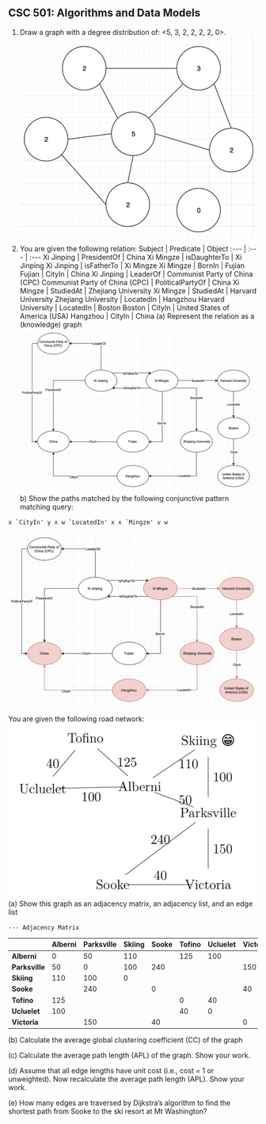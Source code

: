 ## CSC 501: Algorithms and Data Models

1. Draw a graph with a degree distribution of: <5, 3, 2, 2, 2, 2, 0>.
![graph](https://github.com/SiRumCz/CSC_501_Quizzes/blob/master/img/quiz4_q1.png)<br>

2. You are given the following relation:
Subject | Predicate | Object
:--- | :--- | :---
Xi Jinping | PresidentOf | China
Xi Mingze | isDaughterTo | Xi Jinping
Xi Jinping | isFatherTo | Xi Mingze
Xi Mingze | BornIn | Fujian
Fujian | CityIn | China
Xi Jinping | LeaderOf | Communist Party of China (CPC)
Communist Party of China (CPC) | PoliticalPartyOf | China
Xi Mingze | StudiedAt | Zhejiang University
Xi Mingze | StudiedAt | Harvard University
Zhejiang University | LocatedIn | Hangzhou
Harvard University | LocatedIn | Boston
Boston | CityIn | United States of America (USA)
Hangzhou | CityIn | China
(a) Represent the relation as a (knowledge) graph
![graph](https://github.com/SiRumCz/CSC_501_Quizzes/blob/master/img/quiz4_q2a.png)<br>
b) Show the paths matched by the following conjunctive pattern matching query:
```
x `CityIn' y ∧ w `LocatedIn' x ∧ `Mingze' v w
```
![graph](https://github.com/SiRumCz/CSC_501_Quizzes/blob/master/img/quiz4_q2b.png)<br>

You are given the following road network:
![graph](https://github.com/SiRumCz/CSC_501_Quizzes/blob/master/img/quiz4_q3.png)<br>
(a) Show this graph as an adjacency matrix, an adjacency list, and an edge list
```
--- Adjacency Matrix
```            
||Alberni|Parksville|Skiing|Sooke|Tofino|Ucluelet|Victoria|
| :--- | :--- | :--- | :--- | :--- | :--- | :--- | :--- |
|**Alberni**|0|50|110||125|100||
|**Parksville**|50|0|100|240|||150|
|**Skiing**|110|100|0|||||
|**Sooke**||240||0|||40|
|**Tofino**|125||||0|40||
|**Ucluelet**|100||||40|0||
|**Victoria**||150||40|||0|

(b) Calculate the average global clustering coefficient (CC) of the graph

(c) Calculate the average path length (APL) of the graph. Show your work.

(d) Assume that all edge lengths have unit cost (i.e., cost = 1 or unweighted). Now
recalculate the average path length (APL). Show your work.

(e) How many edges are traversed by Dijkstra’s algorithm to find the shortest path
from Sooke to the ski resort at Mt Washington?

